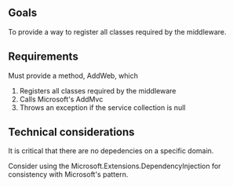 ﻿## Goals
To provide a way to register all classes required by the middleware.


## Requirements
Must provide a method, AddWeb, which
1. Registers all classes required by the middleware
2. Calls Microsoft's AddMvc
3. Throws an exception if the service collection is null


## Technical considerations
It is critical that there are no depedencies on a specific domain.

Consider using the Microsoft.Extensions.DependencyInjection for consistency with Microsoft's pattern.